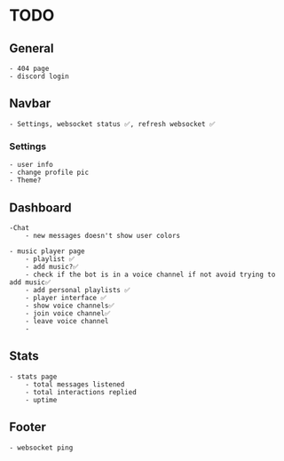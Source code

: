 # TODO

## General

    - 404 page
    - discord login

## Navbar
    - Settings, websocket status ✅, refresh websocket ✅
    
    
### Settings
    - user info
    - change profile pic
    - Theme?


## Dashboard

    -Chat
        - new messages doesn't show user colors

    - music player page
        - playlist ✅
        - add music?✅
        - check if the bot is in a voice channel if not avoid trying to add music✅
        - add personal playlists ✅
        - player interface ✅
        - show voice channels✅
        - join voice channel✅
        - leave voice channel
        - 
        

## Stats

    - stats page
        - total messages listened
        - total interactions replied
        - uptime

## Footer

    - websocket ping

